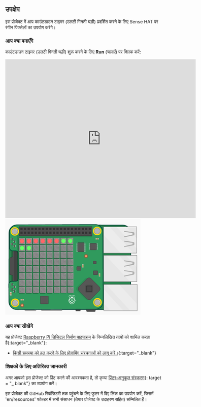 ## उपक्षेप

इस प्रोजेक्ट में आप काउंटडाउन टाइमर (उलटी गिनती घड़ी) प्रदर्शित करने के लिए Sense HAT पर रंगीन पिक्सेलों का उपयोग करेंगे।

### आप क्या बनाएँगे

काउंटडाउन टाइमर (उलटी गिनती घड़ी) शुरू करने के लिए **Run** (चलाएँ) पर क्लिक करें:

<div class="trinket">
  <iframe src="https://trinket.io/embed/python/dfdfcc6814?outputOnly=true&start=result" width="600" height="500" frameborder="0" marginwidth="0" marginheight="0" allowfullscreen mark="crwd-mark">
</iframe> <img src="images/timer-final.png" />
</div>

### आप क्या सीखेंगे

यह प्रोजेक्ट [Raspberry Pi डिजिटल निर्माण पाठ्यक्रम](http://rpf.io/curriculum) के निम्नलिखित तत्वों को शामिल करता है{:target="_blank"}:

+ [किसी समस्या को हल करने के लिए प्रोग्रामिंग संरचनाओं को लागू करें।](https://www.raspberrypi.org/curriculum/programming/builder){:target="_blank"}

### शिक्षकों के लिए अतिरिक्त जानकारी

अगर आपको इस प्रोजेक्ट को प्रिंट करने की आवश्यकता है, तो कृप्या [प्रिंटर-अनुकूल संस्करण](https://projects.raspberrypi.org/en/projects/countdown-timer/print){: target = "_ blank"} का उपयोग करें।

इस प्रोजेक्ट की GitHub रिपॉज़िटरी तक पहुंचने के लिए फुटर में दिए लिंक का उपयोग करें, जिसमें 'en/resources' फोल्डर में सभी संसाधन (तैयार प्रोजेक्ट के उदाहरण सहित) सम्मिलित हैं।